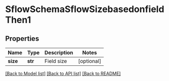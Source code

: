 # SflowSchemaSflowSizebasedonfieldThen1

## Properties
Name | Type | Description | Notes
------------ | ------------- | ------------- | -------------
**size** | **str** | Field size | [optional] 

[[Back to Model list]](../README.md#documentation-for-models) [[Back to API list]](../README.md#documentation-for-api-endpoints) [[Back to README]](../README.md)



